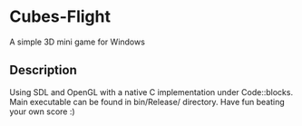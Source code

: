 # Cubes-Flight
A simple 3D mini game for Windows

## Description
Using SDL and OpenGL with a native C implementation under Code::blocks.
Main executable can be found in bin/Release/ directory.
Have fun beating your own score :)
